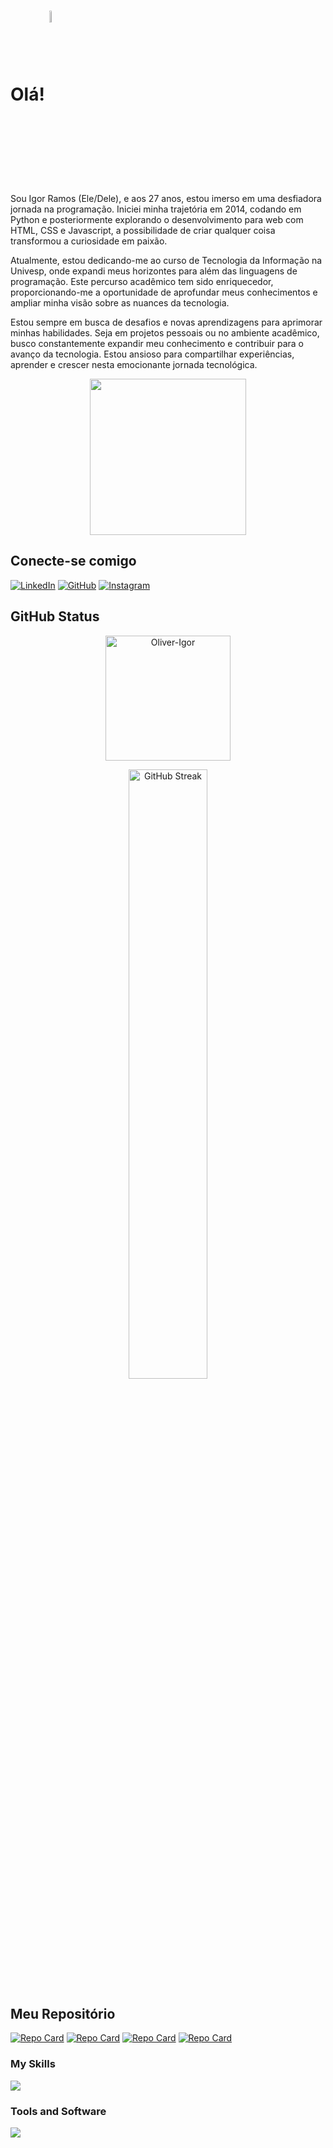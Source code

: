 
# Olá! <img align="center" width="7%" src="https://media4.giphy.com/media/iJsjsm6dhNPiQBvztq/200w.webp?cid=ecf05e47jc19wtj5p47ikodhz42fdlyiii8psf7699hrlpp6&ep=v1_stickers_search&rid=200w.webp&ct=s" />

Sou Igor Ramos (Ele/Dele), e aos 27 anos, estou imerso em uma desfiadora jornada na programação. Iniciei minha trajetória em 2014, codando em Python e posteriormente explorando o desenvolvimento para web com HTML, CSS e Javascript, a possibilidade de criar qualquer coisa transformou a curiosidade em paixão.

Atualmente, estou dedicando-me ao curso de Tecnologia da Informação na Univesp, onde expandi meus horizontes para além das linguagens de programação. Este percurso acadêmico tem sido enriquecedor, proporcionando-me a oportunidade de aprofundar meus conhecimentos e ampliar minha visão sobre as nuances da tecnologia.

Estou sempre em busca de desafios e novas aprendizagens para aprimorar minhas habilidades. Seja em projetos pessoais ou no ambiente acadêmico, busco constantemente expandir meu conhecimento e contribuir para o avanço da tecnologia. Estou ansioso para compartilhar experiências, aprender e crescer nesta emocionante jornada tecnológica.


<div align="center">
   <img height="250em" src="https://user-images.githubusercontent.com/70382532/138322189-2db8df52-9dcb-40a0-88a8-c365466bd33d.gif"/>
</div>

## Conecte-se comigo
[![LinkedIn](https://img.shields.io/badge/LinkedIn-000?style=for-the-badge&logo=linkedin&logoColor=0E76A8)](https://www.linkedin.com/in/igor-ramos1996)
[![GitHub](https://img.shields.io/badge/GitHub-000?style=for-the-badge&logo=github&logoColor=0E76A8)](https://github.com/Oliver-Igor)
[![Instagram](https://img.shields.io/badge/Instagram-000?style=for-the-badge&logo=instagram&logoColor=0E76A8)](https://www.instagram.com/igor.roliver/)



## GitHub Status


<div align="center" >
<a href="https://github.com/Oliver-Igor"> <img height="200px" src="https://github-readme-stats-git-masterrstaa-rickstaa.vercel.app/api/top-langs?username=Oliver-Igor&show_icons=true&locale=en&layout=donut&theme=dracula" alt="Oliver-Igor" />

<a href="https://git.io/streak-stats"><img width="50%" src="https://streak-stats.demolab.com?user=Oliver-Igor&theme=dracula&locale=pt_BR&date_format=M%20j%5B%2C%20Y%5D" alt="GitHub Streak" /></a>
<div align="left">



## Meu Repositório

[![Repo Card](https://github-readme-stats.vercel.app/api/pin/?username=Oliver-igor&repo=Jogo_Termo&bg_color=2F3542&border_color=000&show_icons=true&icon_color=82589F&title_color=1DD1A1&text_color=FFF)](https://github.com/Oliver-Igor/Jogo_Termo) 
[![Repo Card](https://github-readme-stats.vercel.app/api/pin/?username=Oliver-Igor&repo=video-capture&bg_color=2F3542&border_color=000&show_icons=true&icon_color=82589F&title_color=1DD1A1&text_color=FFF)](https://github.com/Oliver-Igor/video-capture)
[![Repo Card](https://github-readme-stats.vercel.app/api/pin/?username=Oliver-Igor&repo=To-do_List&bg_color=2F3542&border_color=000&show_icons=true&icon_color=82589F&title_color=1DD1A1&text_color=FFF)](https://github.com/Oliver-Igor/To-do_List)
[![Repo Card](https://github-readme-stats.vercel.app/api/pin/?username=Oliver-Igor&repo=portifolio-dio&bg_color=2F3542&border_color=000&show_icons=true&icon_color=82589F&title_color=1DD1A1&text_color=FFF)](https://github.com/Oliver-Igor/portifolio-dio)


### My Skills


<p align="left">
  <a href="https://skillicons.dev">
    <img src="https://skillicons.dev/icons?i=html,css,javascript,typescript,nodejs,react,nextjs,mysql,py,php" />
  </a>
</p>


### Tools and Software

<p align="left">
  <a href="https://skillicons.dev">
    <img src="https://skillicons.dev/icons?i=github,docker,git,linux,firebase,vscode,unreal,unity"/>
  </a>
</p>